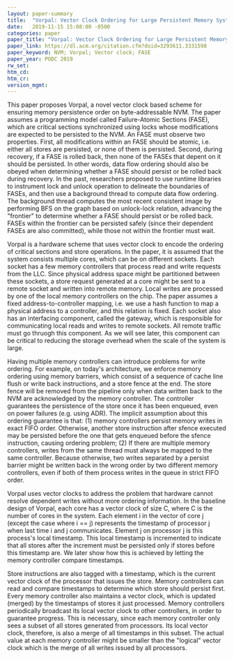 ```yaml
---
layout: paper-summary
title:  "Vorpal: Vector Clock Ordering for Large Persistent Memory Systems"
date:   2019-11-15 15:08:00 -0500
categories: paper
paper_title: "Vorpal: Vector Clock Ordering for Large Persistent Memory Systems"
paper_link: https://dl.acm.org/citation.cfm?doid=3293611.3331598
paper_keyword: NVM; Vorpal; Vector clock; FASE
paper_year: PODC 2019
rw_set:
htm_cd:
htm_cr:
version_mgmt:
---
```


This paper proposes Vorpal, a novel vector clock based scheme for ensuring memory persistence order on byte-addressable 
NVM. The paper assumes a programming model called Failure-Atomic Sections (FASE), which are critical sections synchronized
using locks whose modifications are expected to be persisted to the NVM. An FASE must observe two properties. First, all
modifications within an FASE should be atomic, i.e. either all stores are persisted, or none of them is persisted. Second,
during recovery, if a FASE is rolled back, then none of the FASEs that depent on it should be persisted. In other words,
data flow ordering should also be obeyed when determining whether a FASE should persist or be rolled back during recovery.
In the past, researchers proposed to use runtime libraries to instrument lock and unlock operation to delineate the boundaries
of FASEs, and then use a background thread to compute data flow ordering. The background thread computes the most recent
consistent image by performing BFS on the graph based on unlock-lock relation, advancing the "frontier" to determine whether
a FASE should persist or be rolled back. FASEs within the frontier can be persisted safely (since their dependent FASEs
are also committed), while those not within the frontier must wait.

Vorpal is a hardware scheme that uses vector clock to encode the ordering of critical sections and store operations. 
In the paper, it is assumed that the system consists multiple cores, which can be on different sockets. Each socket
has a few memory controllers that process read and write requests from the LLC. Since physical address space might be 
partitioned between these sockets, a store request generated at a core might be sent to a remote socket and written
into remote memory. Local writes are processed by one of the local memory controllers on the chip. The paper assumes 
a fixed address-to-controller mapping, i.e. we use a hash function to map a physical address to a controller, and this 
relation is fixed. Each socket also has an interfacing component, called the gateway, which is responsible for communicating 
local reads and writes to remote sockets. All remote traffic must go thruogh this component. As we will see later, this
component can be critical to reducing the storage overhead when the scale of the system is large.

Having multiple memory controllers can introduce problems for write ordering. For example, on today's architecture, we 
enforce memory ordering using memory barriers, which consist of a sequence of cache line flush or write back instructions, 
and a store fence at the end. The store fence will be removed from the pipeline only when data written back to the NVM 
are acknowledged by the memory controller. The controller guarantees the persistence of the store once it has been 
enqueued, even on power failures (e.g. using ADR). The implicit assumption about this ordering guarantee is that: (1) memory
controllers persist memory writes in exact FIFO order. Otherwise, another store instruction after sfence executed may be 
persisted before the one that gets enqueued before the sfence instruction, causing ordering problem; (2) If there are 
multiple memory controllers, writes from the same thread must always be mapped to the same controller. Because otherwise,
two writes separated by a persist barrier might be written back in the wrong order by two different memory controllers,
even if both of them process writes in the queue in strict FIFO order. 

Vorpal uses vector clocks to address the problem that hardware cannot resolve dependent writes without more ordering
information. In the baseline design of Vorpal, each core has a vector clock of size C, where C is the number of cores
in the system. Each element i in the vector of core j (except the case where i == j) represents the timestamp of processor 
j when last time i and j communicates. Element j on processor j is this process's local timestamp. This local timestamp
is incremented to indicate that all stores after the increment must be persisted only if stores before this timestamp
are. We later show how this is achieved by letting the memory controller compare timestamps. 

Store instructions are also tagged with a timestamp, which is the current vector clock of the processor that issues the 
store. Memory controllers can read and compare timestamps to determine which store should persist first. Every memory
controller also maintains a vector clock, which is updated (merged) by the timestamps of stores it just processed. Memory
controllers periodically broadcast its local vector clock to other controllers, in order to guarantee progress. This is 
necessary, since each memory controller only sees a subset of all stores generated from processors. Its local vector
clock, therefore, is also a merge of all timestamps in this subset. The actual value at each memory controller might
be smaller than the "logical" vector clock which is the merge of all writes issued by all processors.